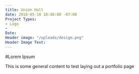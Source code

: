 ```yaml
---
title: Union Hall
date: 2018-05-18 18:40:00 -07:00
Project Types:
- Logo
- 
Date: 
Header image: "/uploads/design.png"
Header Image Text: 
---
```


#Lorem Ipsum

This is some general content to test laying out a portfolio page